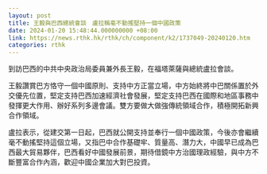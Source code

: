 ```yaml
---
layout: post
title: 王毅與巴西總統會談　盧拉稱毫不動搖堅持一個中國政策
date: 2024-01-20 15:48:44.000000000 +08:00
link: https://news.rthk.hk/rthk/ch/component/k2/1737049-20240120.htm
categories: rthk
---
```


到訪巴西的中共中央政治局委員兼外長王毅，在福塔萊薩與總統盧拉會談。

王毅讚賞巴方恪守一個中國原則、支持中方正當立場，中方始終將中巴關係置於外交優先位置，堅定支持巴西加速經濟社會發展，堅定支持巴西在國際和地區事務中發揮更大作用、辦好系列多邊會議。雙方要做大做強傳統領域合作，積極開拓新興合作領域。

盧拉表示，從建交第一日起，巴西就公開支持並奉行一個中國政策，今後亦會繼續毫不動搖堅持這個立場，又指巴中合作基礎牢、質量高、潛力大，中國早已成為巴西最大貿易夥伴，巴西看好中國發展前景，期待借鏡中方治國理政經驗，與中方不斷豐富合作內涵，歡迎中國企業加大對巴投資。

